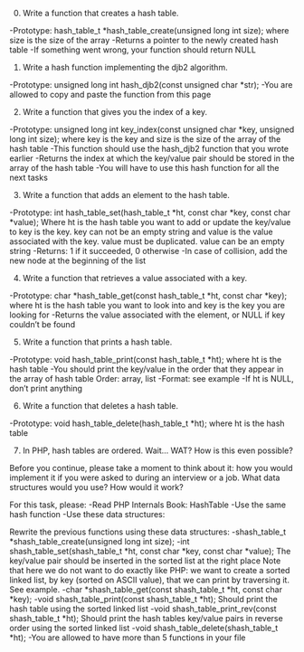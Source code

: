0. Write a function that creates a hash table.

-Prototype: hash_table_t *hash_table_create(unsigned long int size);
  where size is the size of the array
-Returns a pointer to the newly created hash table
-If something went wrong, your function should return NULL

1. Write a hash function implementing the djb2 algorithm.

-Prototype: unsigned long int hash_djb2(const unsigned char *str);
-You are allowed to copy and paste the function from this page

2. Write a function that gives you the index of a key.

-Prototype: unsigned long int key_index(const unsigned char *key, unsigned long int size);
  where key is the key
  and size is the size of the array of the hash table
-This function should use the hash_djb2 function that you wrote earlier
-Returns the index at which the key/value pair should be stored in the array of the hash table
-You will have to use this hash function for all the next tasks

3. Write a function that adds an element to the hash table.

-Prototype: int hash_table_set(hash_table_t *ht, const char *key, const char *value);
  Where ht is the hash table you want to add or update the key/value to
  key is the key. key can not be an empty string
  and value is the value associated with the key. value must be duplicated. value can be an empty string
-Returns: 1 if it succeeded, 0 otherwise
-In case of collision, add the new node at the beginning of the list

4. Write a function that retrieves a value associated with a key.

-Prototype: char *hash_table_get(const hash_table_t *ht, const char *key);
  where ht is the hash table you want to look into
  and key is the key you are looking for
-Returns the value associated with the element, or NULL if key couldn’t be found

5. Write a function that prints a hash table.

-Prototype: void hash_table_print(const hash_table_t *ht);
  where ht is the hash table
-You should print the key/value in the order that they appear in the array of hash table
  Order: array, list
-Format: see example
-If ht is NULL, don’t print anything

6. Write a function that deletes a hash table.

-Prototype: void hash_table_delete(hash_table_t *ht);
  where ht is the hash table

7. In PHP, hash tables are ordered. Wait… WAT? How is this even possible?

Before you continue, please take a moment to think about it: how you would implement it if you were asked to during an interview or a job. What data structures would you use? How would it work?

For this task, please:
-Read PHP Internals Book: HashTable
-Use the same hash function
-Use these data structures:

Rewrite the previous functions using these data structures:
-shash_table_t *shash_table_create(unsigned long int size);
-int shash_table_set(shash_table_t *ht, const char *key, const char *value);
  The key/value pair should be inserted in the sorted list at the right place
  Note that here we do not want to do exactly like PHP: we want to create a sorted linked list, by key (sorted on ASCII value), that we can print by traversing it. See example.
-char *shash_table_get(const shash_table_t *ht, const char *key);
-void shash_table_print(const shash_table_t *ht);
  Should print the hash table using the sorted linked list
-void shash_table_print_rev(const shash_table_t *ht);
  Should print the hash tables key/value pairs in reverse order using the sorted linked list
-void shash_table_delete(shash_table_t *ht);
-You are allowed to have more than 5 functions in your file
